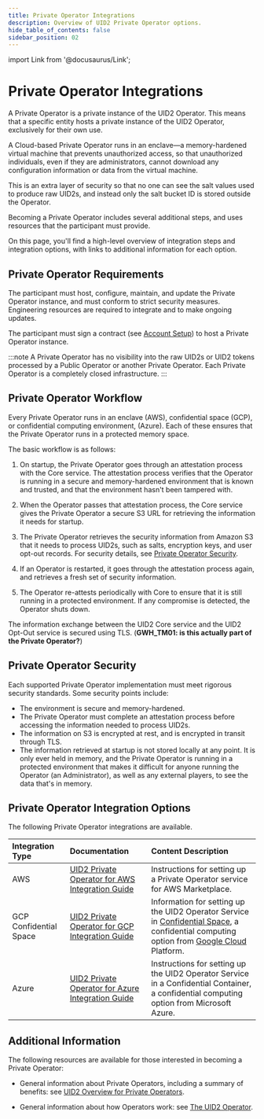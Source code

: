 ```yaml
---
title: Private Operator Integrations
description: Overview of UID2 Private Operator options.
hide_table_of_contents: false
sidebar_position: 02
---
```


import Link from '@docusaurus/Link';

# Private Operator Integrations

A Private Operator is a private instance of the UID2 <Link href="../ref-info/glossary-uid#gl-operator">Operator</Link>. This means that a specific entity hosts a private instance of the UID2 Operator, exclusively for their own use.

A Cloud-based Private Operator runs in an <Link href="../ref-info/glossary-uid#gl-enclave">enclave</Link>&#8212;a memory-hardened virtual machine that prevents unauthorized access, so that unauthorized individuals, even if they are administrators, cannot download any configuration information or data from the virtual machine.

This is an extra layer of security so that no one can see the salt values used to produce raw UID2s, and instead only the salt bucket ID is stored outside the Operator.

Becoming a Private Operator includes several additional steps, and uses resources that the participant must provide.

On this page, you'll find a high-level overview of integration steps and integration options, with links to additional information for each option.

## Private Operator Requirements

The participant must host, configure, maintain, and update the Private Operator instance, and must conform to strict security measures. Engineering resources are required to integrate and to make ongoing updates.

The participant must sign a contract (see [Account Setup](../getting-started/gs-account-setup.md)) to host a Private Operator instance.

:::note
A Private Operator has no visibility into the raw UID2s or UID2 tokens processed by a Public Operator or another Private Operator. Each Private Operator is a completely closed infrastructure.
:::

## Private Operator Workflow

Every Private Operator runs in an enclave (AWS), confidential space (GCP), or confidential computing environment, (Azure). Each of these ensures that the Private Operator runs in a protected memory space.

The basic workflow is as follows:

1. On startup, the Private Operator goes through an attestation process with the Core service. The attestation process verifies that the Operator is running in a secure and memory-hardened environment that is known and trusted, and that the environment hasn't been tampered with.

1. When the Operator passes that attestation process, the Core service gives the Private Operator a secure S3 URL for retrieving the information it needs for startup.

1. The Private Operator retrieves the security information from Amazon S3 that it needs to process UID2s, such as salts, encryption keys, and user opt-out records. For security details, see [Private Operator Security](#private-operator-security).

1. If an Operator is restarted, it goes through the attestation process again, and retrieves a fresh set of security information.

1. The Operator re-attests periodically with Core to ensure that it is still running in a protected environment. If any compromise is detected, the Operator shuts down.

The information exchange between the UID2 Core service and the UID2 Opt-Out service is secured using TLS. (**GWH_TM01: is this actually part of the Private Operator?**)

## Private Operator Security

Each supported Private Operator implementation must meet rigorous security standards. Some security points include:

- The environment is secure and memory-hardened.
- The Private Operator must complete an attestation process before accessing the information needed to process UID2s.
- The information on S3 is encrypted at rest, and is encrypted in transit through TLS.
- The information retrieved at startup is not stored locally at any point. It is only ever held in memory, and the Private Operator is running in a protected environment that makes it difficult for anyone running the Operator (an Administrator), as well as any external players, to see the data that's in memory.

## Private Operator Integration Options

The following Private Operator integrations are available.

| Integration Type| Documentation | Content Description |
| :--- | :--- | :--- |
| AWS | [UID2 Private Operator for AWS Integration Guide](../guides/operator-guide-aws-marketplace.md) | Instructions for setting up a Private Operator service for AWS Marketplace. |
| GCP Confidential Space | [UID2 Private Operator for GCP Integration Guide](../guides/operator-private-gcp-confidential-space.md) | Information for setting up the UID2 Operator Service in [Confidential Space](https://cloud.google.com/confidential-computing#confidential-space), a confidential computing option from [Google Cloud](https://cloud.google.com/docs/overview/) Platform. |
| Azure | [UID2 Private Operator for Azure Integration Guide](../guides/operator-guide-azure-enclave.md) | Instructions for setting up the UID2 Operator Service in a Confidential Container, a confidential computing option from Microsoft Azure. |

## Additional Information

The following resources are available for those interested in becoming a Private Operator:

- General information about Private Operators, including a summary of benefits: see [UID2 Overview for Private Operators](../overviews/overview-operators-private.md).

- General information about how Operators work: see [The UID2 Operator](../ref-info/ref-operators-public-private.md).
